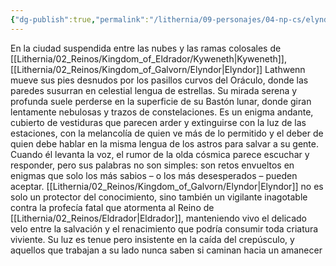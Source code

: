```yaml
---
{"dg-publish":true,"permalink":"/lithernia/09-personajes/04-np-cs/elyndor-lathwenn/","title":"Elyndor Lathwenn","tags":["lithernia","personaje","oraculo","Eldrador"]}
---
```


En la ciudad suspendida entre las nubes y las ramas colosales de [[Lithernia/02_Reinos/Kingdom_of_Eldrador/Kyweneth\|Kyweneth]], [[Lithernia/02_Reinos/Kingdom_of_Galvorn/Elyndor\|Elyndor]] Lathwenn mueve sus pies desnudos por los pasillos curvos del Oráculo, donde las paredes susurran en celestial lengua de estrellas. Su mirada serena y profunda suele perderse en la superficie de su Bastón lunar, donde giran lentamente nebulosas y trazos de constelaciones. Es un enigma andante, cubierto de vestiduras que parecen arder y extinguirse con la luz de las estaciones, con la melancolía de quien ve más de lo permitido y el deber de quien debe hablar en la misma lengua de los astros para salvar a su gente. Cuando él levanta la voz, el rumor de la olda cósmica parece escuchar y responder, pero sus palabras no son simples: son retos envueltos en enigmas que solo los más sabios – o los más desesperados – pueden aceptar. [[Lithernia/02_Reinos/Kingdom_of_Galvorn/Elyndor\|Elyndor]] no es solo un protector del conocimiento, sino también un vigilante inagotable contra la profecía fatal que atormenta al Reino de [[Lithernia/02_Reinos/Eldrador\|Eldrador]], manteniendo vivo el delicado velo entre la salvación y el renacimiento que podría consumir toda criatura viviente. Su luz es tenue pero insistente en la caída del crepúsculo, y aquellos que trabajan a su lado nunca saben si caminan hacia un amanecer